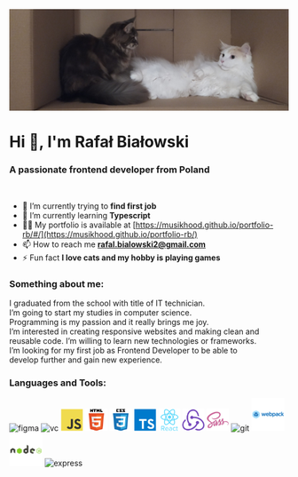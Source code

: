 <img src="./kotyy.png" alt="koty" align="center"/>

<h1 align="left">Hi 👋, I'm Rafał Białowski</h1>
<h3 align="left">A passionate frontend developer from Poland</h3>

<br/>

- 🔭 I’m currently trying to **find first job**
- 🌱 I’m currently learning **Typescript**
- 👨‍💻 My portfolio is available at [https://musikhood.github.io/portfolio-rb/#/](https://musikhood.github.io/portfolio-rb/)
- 📫 How to reach me **rafal.bialowski2@gmail.com**
- ⚡ Fun fact **I love cats and my hobby is playing games**

<h3 align="left">Something about me:</h3>
I graduated from the school with title of IT technician. <br/>
I’m going to start my studies in computer science. <br/>
Programming is my passion and it really brings me joy. <br/>
I’m interested in creating responsive websites and making clean and <br/>
reusable code. I’m willing to learn new technologies or frameworks. <br/>
I’m looking for my first job as Frontend Developer to be able to <br/>
develop further and gain new experience.

<h3 align="left">Languages and Tools:</h3>
<p align="left">
 <img src="https://www.vectorlogo.zone/logos/figma/figma-icon.svg" alt="figma" width="40" height="40"/>
 <img src="https://camo.githubusercontent.com/5fa137d222dde7b69acd22c6572a065ce3656e6ffa1f5e88c1b5c7a935af3cc6/68747470733a2f2f63646e2e6a7364656c6976722e6e65742f67682f64657669636f6e732f64657669636f6e2f69636f6e732f7673636f64652f7673636f64652d6f726967696e616c2e737667" alt="vc" width="40" height"40"/>
 <img src="https://raw.githubusercontent.com/devicons/devicon/master/icons/javascript/javascript-original.svg" alt="js" width="40" height="40"/>
 <img src="https://raw.githubusercontent.com/devicons/devicon/master/icons/html5/html5-original-wordmark.svg" alt="html" width="40" height="40"/>
 <img src="https://raw.githubusercontent.com/devicons/devicon/master/icons/css3/css3-original-wordmark.svg" alt="css3" width="40" height="40"/>
 <img src="https://raw.githubusercontent.com/devicons/devicon/master/icons/typescript/typescript-original.svg" alt="typescript" width="40" height="40"/>
 <img src="https://raw.githubusercontent.com/devicons/devicon/master/icons/react/react-original-wordmark.svg" alt="react" width="40" height="40"/>
 <img src="https://raw.githubusercontent.com/devicons/devicon/master/icons/redux/redux-original.svg" alt="redux" width="40" height="40"/>
 <img src="https://raw.githubusercontent.com/devicons/devicon/master/icons/sass/sass-original.svg" alt="sass" width="40" height="40"/>
 <img src="https://www.vectorlogo.zone/logos/git-scm/git-scm-icon.svg" alt="git" width="40" height="40"/>
 <img src="https://raw.githubusercontent.com/devicons/devicon/d00d0969292a6569d45b06d3f350f463a0107b0d/icons/webpack/webpack-original-wordmark.svg" alt="webpack" width="60" height="60"/>
 <img src="https://raw.githubusercontent.com/devicons/devicon/master/icons/nodejs/nodejs-original-wordmark.svg" alt="nodejs" width="60" height="60"/>
 <img src="https://assets.website-files.com/61ca3f775a79ec5f87fcf937/6202fcdee5ee8636a145a41b_1234.png" alt="express" width="40" height="40"/>
      
</p>
